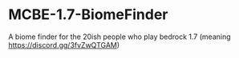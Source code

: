 # MCBE-1.7-BiomeFinder
A biome finder for the 20ish people who play bedrock 1.7 (meaning https://discord.gg/3fvZwQTGAM)
